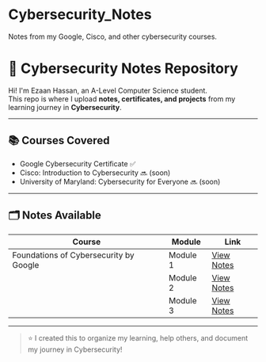 # Cybersecurity_Notes
Notes from my Google, Cisco, and other cybersecurity courses.
# 🔐 Cybersecurity Notes Repository

Hi! I'm Ezaan Hassan, an A-Level Computer Science student.  
This repo is where I upload **notes, certificates, and projects** from my learning journey in **Cybersecurity**.

---

## 📚 Courses Covered

- Google Cybersecurity Certificate ✅
- Cisco: Introduction to Cybersecurity 🔜 (soon)
- University of Maryland: Cybersecurity for Everyone 🔜 (soon)

---

## 🗂️ Notes Available

| Course                               | Module    | Link                                                |
|--------------------------------------|-----------|-----------------------------------------------------|
| Foundations of Cybersecurity by Google | Module 1 | [View Notes](./Google_Cybersecurity/Module1_Notes.md) |
|                                      | Module 2 | [View Notes](./Google_Cybersecurity/Module2_Notes.md) |
|                                      | Module 3 | [View Notes](./Google_Cybersecurity/Module3_Notes.md) |

---

> ⭐ I created this to organize my learning, help others, and document my journey in Cybersecurity!

